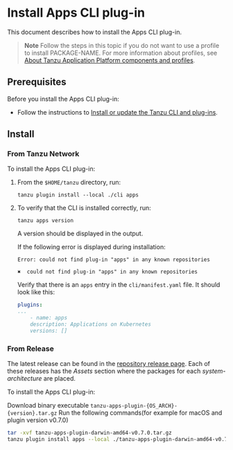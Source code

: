 # Install Apps CLI plug-in

This document describes how to install the Apps CLI plug-in.

> **Note** Follow the steps in this topic if you do not want to use a profile to install PACKAGE-NAME.
> For more information about profiles, see [About Tanzu Application Platform components and
> profiles](../../about-package-profiles.hbs.md).

## <a id='prereqs'></a>Prerequisites

Before you install the Apps CLI plug-in:

- Follow the instructions to [Install or update the Tanzu CLI and plug-ins](../../install-tanzu-cli.md#cli-and-plugin).

## <a id='Install'></a>Install

### <a id=”from-tap-net”></a>From Tanzu Network

To install the Apps CLI plug-in:

1. From the `$HOME/tanzu` directory, run:

    ```console
    tanzu plugin install --local ./cli apps
    ```

2. To verify that the CLI is installed correctly, run:

    ```console
    tanzu apps version
    ```

    A version should be displayed in the output.

    If the following error is displayed during installation:

    ```console
    Error: could not find plug-in "apps" in any known repositories

    ✖  could not find plug-in "apps" in any known repositories
    ```

    Verify that there is an `apps` entry in the `cli/manifest.yaml` file. It should look like this:

    ```yaml
    plugins:
    ...
        - name: apps
        description: Applications on Kubernetes
        versions: []
    ```

### <a id=”from-release”></a>From Release

The latest release can be found in the [repository release page](https://github.com/vmware-tanzu/apps-cli-plugin/releases/). Each of these releases has the *Assets* section where the packages for each *system-architecture* are placed.

To install the Apps CLI plug-in:

Download binary executable `tanzu-apps-plugin-{OS_ARCH}-{version}.tar.gz`
Run the following commands(for example for macOS and plugin version v0.7.0)

```bash
tar -xvf tanzu-apps-plugin-darwin-amd64-v0.7.0.tar.gz
tanzu plugin install apps --local ./tanzu-apps-plugin-darwin-amd64-v0.7.0 --version v0.7.0
```
